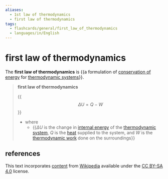 ```yaml
---
aliases:
  - 1st law of thermodynamics
  - first law of thermodynamics
tags:
  - flashcards/general/first_law_of_thermodynamics
  - languages/in/English
---
```


# first law of thermodynamics

The __first law of thermodynamics__ is {{a formulation of [conservation of energy](conservation%20of%20energy.md) for [thermodynamic systems](thermodynamic%20system.md)}}.

> __first law of thermodynamics__
>
> {{$$\Delta U = Q - W$$}}
>
> - where
>     - {{$\Delta U$ is the change in [internal energy](internal%20energy.md) of the [thermodynamic system](thermodynamic%20system.md), $Q$ is the [heat](heat.md) supplied to the system, and $W$ is the [thermodynamic work](work%20(thermodynamics).md) done on the surroundings}}

## references

This text incorporates [content](https://en.wikipedia.org/wiki/first_law_of_thermodynamics) from [Wikipedia](Wikipedia.md) available under the [CC BY-SA 4.0](https://creativecommons.org/licenses/by-sa/4.0/) license.
